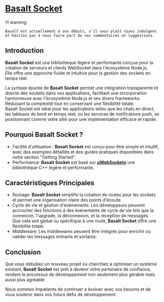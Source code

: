 # **[Basalt Socket](https://www.npmjs.com/package/@basalt-lab/basalt-socket)**

!!! warning

    Basalt est actuellement à ses débuts, s'il vous plaît soyez indulgent et hésitez pas à nous faire part de vos commentaires et suggestions.

## **Introduction**

**Basalt Socket** est une bibliothèque légère et performante conçue pour la création de serveurs et clients WebSocket dans l'écosystème Node.js.  
Elle offre une approche fluide et intuitive pour la gestion des sockets en temps réel.

La syntaxe épurée de **Basalt Socket** permet une intégration transparente et directe des sockets dans vos applications, facilitant une incorporation harmonieuse avec l'écosystème Node.js et ses divers frameworks.  
Réduisant la complexité tout en conservant une flexibilité totale.  
Basalt Socket est idéal pour les applications telles que les chats en direct, les tableaux de bord en temps réel, ou les services de notifications push, se positionnant comme votre allié pour une implémentation efficace et rapide.

## **Pourquoi Basalt Socket ?**

- Facilité d'utilisation : **Basalt Socket** est conçu pour être simple et intuitif, avec des exemples détaillés et des guides pratiques disponibles dans notre section "Getting Started".
- Performance: **Basalt Socket** est basé sur [**µWebSockets**](https://github.com/uNetworking/uWebSockets/tree/master) une bibliothèque C++ légère et performante.

## **Caractéristiques Principales**

- Routage: **Basalt Socket** simplifie la création de routes pour les sockets et permet une organisation claire des points d'écoute.
- Cycle de vie et gestion d'événements: Les développeurs peuvent accrocher des fonctions à des événements de cycle de vie tels que la connexion, l'upgrade, la déconnexion, et la réception de messages.  
Que cela soit global ou spécifique à une route, **Basalt Socket** offre une flexibilité totale.
- Middleware: Les middlewares peuvent être intégrés pour enrichir ou valider les messages entrants et sortants.

## **Conclusion**

Que vous débutiez un nouveau projet ou cherchiez à optimiser un système existant, **Basalt Socket** est prêt à devenir votre partenaire de confiance, rendant le processus de développement non seulement plus gérable mais aussi plus agréable.

Nous sommes impatients de continuer à évoluer avec vos besoins et de vous soutenir dans vos futurs défis de développement.
